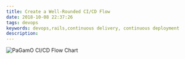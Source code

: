 ```yaml
---
title: Create a Well-Rounded CI/CD Flow
date: 2018-10-08 22:37:26
tags: devops
keywords: devops,rails,continuous delivery, continuous deployment
description:
---
```


![PaGamO CI/CD Flow Chart](/blog/images/bonio-ci-cd-flow-chart.png)
